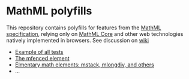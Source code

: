 # MathML polyfills

This repository contains polyfills for features from the
[MathML specification](https://mathml-refresh.github.io/mathml/), relying only
on [MathML Core](https://mathml-refresh.github.io/mathml-core/) and other
web technologies natively implemented in browsers.
See discussion on [wiki](https://github.com/mathml-refresh/mathml-polyfills/wiki/MathML-Polyfill-Task-Force-Guidelines)

* [Example of all tests](https://mathml-refresh.github.io/mathml-polyfills/acid-test.html/`)
* [The mfenced element](mfenced/)
* [Elmentary math elements: mstack, mlongdiv, and others](elem-math/)
* ...
